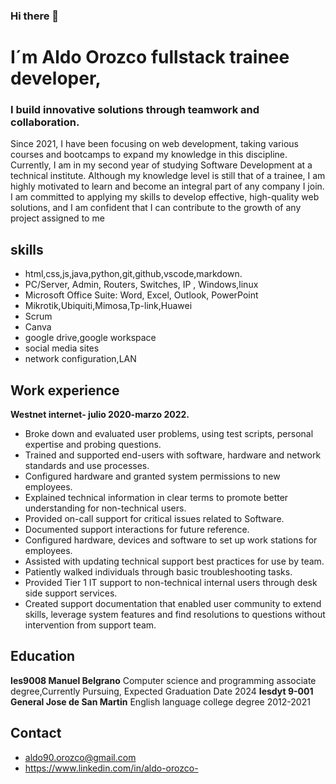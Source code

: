 ### Hi there 👋

<!--
**aldo90orozco/aldo90orozco** is a ✨ _special_ ✨ repository because its `README.md` (this file) appears on your GitHub profile.

Here are some ideas to get you started:

- 🔭 I’m currently working on ...
- 🌱 I’m currently learning ...
- 👯 I’m looking to collaborate on ...
- 🤔 I’m looking for help with ...
- 💬 Ask me about ...
- 📫 How to reach me: ...
- 😄 Pronouns: ...
- ⚡ Fun fact: ...
-->
# I´m Aldo Orozco fullstack trainee developer,
### I build innovative solutions through teamwork and collaboration.

Since 2021, I have been focusing on web development, taking various courses and bootcamps to expand my knowledge in this discipline. Currently, I am in my second year of studying Software Development at a technical institute. Although my knowledge level is still that of a trainee, I am highly motivated to learn and become an integral part of any company I join. I am committed to applying my skills to develop effective, high-quality web solutions, and I am confident that I can contribute to the growth of any project assigned to me

## skills
* html,css,js,java,python,git,github,vscode,markdown.
* PC/Server, Admin, Routers, Switches, IP , Windows,linux
* Microsoft Office Suite: Word, Excel, Outlook, PowerPoint
* Mikrotik,Ubiquiti,Mimosa,Tp-link,Huawei
* Scrum
* Canva
* google drive,google workspace
* social media sites
* network configuration,LAN

## Work experience

 **Westnet internet- julio 2020-marzo 2022.**
* Broke down and evaluated user problems, using test scripts, personal expertise and probing questions. 
* Trained and supported end-users with software, hardware and network standards and use processes. 
* Configured hardware and granted system permissions to new employees. 
* Explained technical information in clear terms to promote better understanding for non-technical users.
* Provided on-call support for critical issues related to Software. 
* Documented support interactions for future reference.
* Configured hardware, devices and software to set up work stations for employees. 
* Assisted with updating technical support best practices for use by team.
* Patiently walked individuals through basic troubleshooting tasks.
* Provided Tier 1 IT support to non-technical internal users through desk side support services.
* Created support documentation that enabled user community to extend skills, leverage system features and find resolutions to questions without intervention from support team. 

## Education
**Ies9008 Manuel Belgrano**
Computer science and programming associate degree,Currently Pursuing, Expected Graduation Date 2024
**Iesdyt 9-001 General Jose de San Martin**
English language college degree 2012-2021

## Contact
* aldo90.orozco@gmail.com
* https://www.linkedin.com/in/aldo-orozco-
